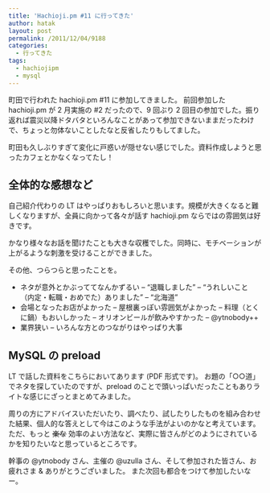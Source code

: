 ```yaml
---
title: 'Hachioji.pm #11 に行ってきた'
author: hatak
layout: post
permalink: /2011/12/04/9188
categories:
  - 行ってきた
tags:
  - hachiojipm
  - mysql
---
```


町田で行われた hachioji.pm #11 に参加してきました。 前回参加した hachioji.pm が 2 月実施の #2 だったので、9 回ぶり 2 回目の参加でした。振り返れば震災以降ドタバタといろんなことがあって参加できないままだったわけで、ちょっと勿体ないことしたなと反省したりもしてました。

町田も久しぶりすぎて変化に戸惑いが隠せない感じでした。資料作成しようと思ったカフェとかなくなってたし！

## 全体的な感想など

自己紹介代わりの LT はやっぱりおもしろいと思います。規模が大きくなると難しくなりますが、全員に向かって各々が話す hachioji.pm ならではの雰囲気は好きです。

かなり様々なお話を聞けたことも大きな収穫でした。同時に、モチベーションが上がるような刺激を受けることができました。

<!--more-->

その他、つらつらと思ったことを。

* ネタが意外とかぶっててなんかずるい &#8211; &#8220;退職しました&#8221; &#8211; &#8220;うれしいこと（内定・転職・おめでた）ありました&#8221; &#8211; &#8220;北海道&#8221;
* 会場となったお店がよかった &#8211; 屋根裏っぽい雰囲気がよかった &#8211; 料理（とくに鍋）もおいしかった &#8211; オリオンビールが飲みやすかった &#8211; @ytnobody++
* 業界狭い &#8211; いろんな方とのつながりはやっぱり大事

## MySQL の preload

LT で話した資料をこちらにおいてあります (PDF 形式です)。 お題の「○○道」でネタを探していたのですが、preload のことで頭いっぱいだったこともありライトな感じにざっとまとめてみました。

周りの方にアドバイスいただいたり、調べたり、試したりしたものを組み合わせた結果、個人的な答えとして今はこのような手法がよいのかなと考えています。ただ、もっと <strike>楽な</strike> 効率のよい方法など、実際に皆さんがどのようにされているかを知りたいなと思っているところです。

幹事の @ytnobody さん、主催の @uzulla さん、そして参加された皆さん、お疲れさま & ありがとうございました。 また次回も都合をつけて参加したいなー。
